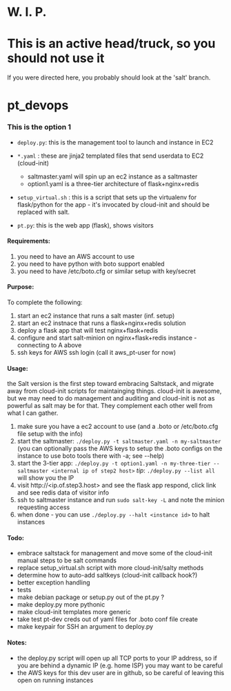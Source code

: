 # W. I. P.

# This is an active head/truck, so you should not use it

If you were directed here, you probably should look at the 'salt' branch.

# pt_devops
### This is the option 1 

* `deploy.py`:  this is the management tool to launch and instance in EC2 

* `*.yaml` :  these are jinja2 templated files that send userdata to EC2 (cloud-init)
   *  saltmaster.yaml will spin up an ec2 instance as a saltmaster
   *  option1.yaml is a three-tier architecture of flask+nginx+redis

* `setup_virtual.sh` : this is a script that sets up the virtualenv for flask/python for 
the app - it's invocated by cloud-init and should be replaced with salt.

* `pt.py`: this is the web app (flask), shows visitors

#### Requirements:
1. you need to have an AWS account to use
2. you need to have python with boto support enabled
3. you need to have /etc/boto.cfg or similar setup with key/secret

#### Purpose:
To complete the following:

1. start an ec2 instance that runs a salt master (inf. setup)
2. start an ec2 instnace that runs a flask+nginx+redis solution
3. deploy a flask app that will test nginx+flask+redis
4. configure and start salt-minion on nginx+flask+redis instance - connecting to A above
5. ssh keys for AWS ssh login (call it aws_pt-user for now)

#### Usage:
the Salt version is the first step toward embracing Saltstack,
and migrate away from cloud-init scripts for maintainging things.
cloud-init is awesome, but we may need to do management and auditing
and cloud-init is not as powerful as salt may be for that.  They complement
each other well from what I can gather. 

1. make sure you have a ec2 account to use (and a .boto or /etc/boto.cfg file setup with the info)
2. start the saltmaster: `./deploy.py -t saltmaster.yaml -n my-saltmaster`  (you can optionally pass the AWS 
      keys to setup the .boto configs on the instance to use boto tools there with -a; see --help)
3. start the 3-tier app: `./deploy.py -t option1.yaml -n my-three-tier --saltmaster <internal ip of step2 host>`
   _tip_: `./deploy.py --list all` will show you the IP
4. visit http://\<ip.of.step3.host\> and see the flask app respond, click link and see redis data of visitor info
5. ssh to saltmaster instance and run  `sudo salt-key -L` and note the minion
requesting access 
6. when done - you can use `./deploy.py --halt <instance id>` to halt instances


#### Todo:
* embrace saltstack for management and move some of the cloud-init manual steps to be salt commands
* replace setup_virtual.sh script with more cloud-init/salty methods
* determine how to auto-add saltkeys (cloud-init callback hook?)
* better exception handling
* tests
* make debian package or setup.py out of the pt.py ?
* make deploy.py more pythonic
* make cloud-init templates more generic
* take test pt-dev creds out of yaml files for .boto conf file create
* make keypair for SSH an argument to deploy.py

#### Notes:
* the deploy.py script will open up all TCP ports to your IP address, so if you
  are behind a dynamic IP (e.g. home ISP) you may want to be careful
* the AWS keys for this dev user are in github, so be careful of leaving this
  open on running instances
